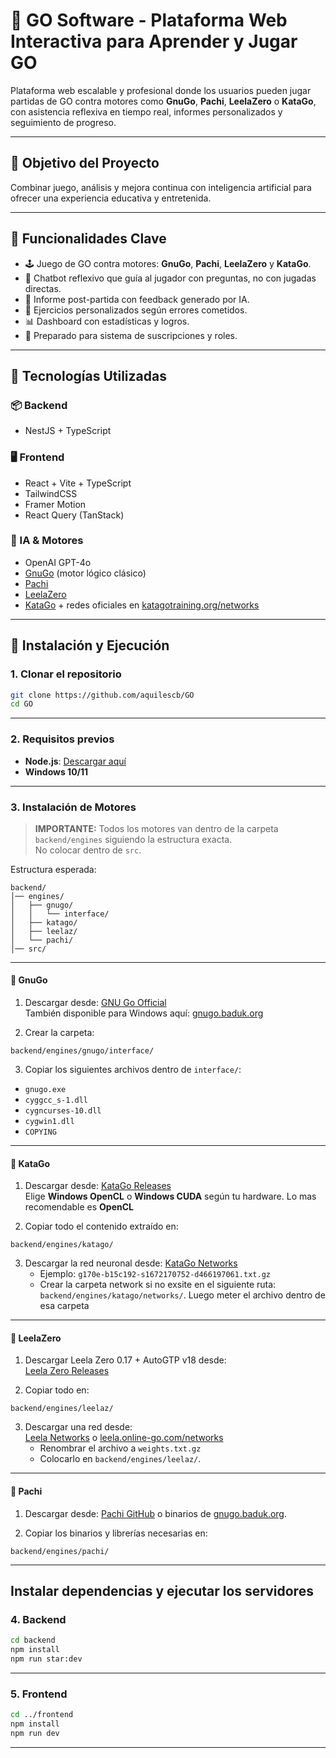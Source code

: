 # 🧠 GO Software - Plataforma Web Interactiva para Aprender y Jugar GO

Plataforma web escalable y profesional donde los usuarios pueden jugar partidas de GO contra motores como **GnuGo**, **Pachi**, **LeelaZero** o **KataGo**, con asistencia reflexiva en tiempo real, informes personalizados y seguimiento de progreso.

---

## 🎯 Objetivo del Proyecto
Combinar juego, análisis y mejora continua con inteligencia artificial para ofrecer una experiencia educativa y entretenida.

---

## 🧱 Funcionalidades Clave
- 🕹 Juego de GO contra motores: **GnuGo**, **Pachi**, **LeelaZero** y **KataGo**.
- 🤖 Chatbot reflexivo que guía al jugador con preguntas, no con jugadas directas.
- 📑 Informe post-partida con feedback generado por IA.
- 🧠 Ejercicios personalizados según errores cometidos.
- 📊 Dashboard con estadísticas y logros.
- 🎯 Preparado para sistema de suscripciones y roles.

---

## 🧪 Tecnologías Utilizadas
### 📦 Backend
- NestJS + TypeScript

### 🖥 Frontend
- React + Vite + TypeScript
- TailwindCSS
- Framer Motion
- React Query (TanStack)

### 🤖 IA & Motores
- OpenAI GPT-4o
- [GnuGo](https://www.gnu.org/software/gnugo/download.html) (motor lógico clásico)
- [Pachi](https://github.com/pasky/pachi)
- [LeelaZero](https://github.com/leela-zero/leela-zero/releases)
- [KataGo](https://github.com/lightvector/KataGo/releases) + redes oficiales en [katagotraining.org/networks](https://katagotraining.org/networks/)

---

## 🚀 Instalación y Ejecución

### 1. Clonar el repositorio
```bash
git clone https://github.com/aquilescb/GO
cd GO
```

---

### 2. Requisitos previos
- **Node.js**: [Descargar aquí](https://nodejs.org/es)  
- **Windows 10/11** 
---

### 3. Instalación de Motores

> **IMPORTANTE:** Todos los motores van dentro de la carpeta `backend/engines` siguiendo la estructura exacta.  
> No colocar dentro de `src`.

Estructura esperada:
```
backend/
│── engines/
│   ├── gnugo/
│   │   └── interface/
│   ├── katago/
│   ├── leelaz/
│   └── pachi/
│── src/
```

---

#### 🔹 GnuGo
1. Descargar desde: [GNU Go Official](https://www.gnu.org/software/gnugo/download.html)  
   También disponible para Windows aquí: [gnugo.baduk.org](https://gnugo.baduk.org/)  

2. Crear la carpeta:
```
backend/engines/gnugo/interface/
```

3. Copiar los siguientes archivos dentro de `interface/`:
- `gnugo.exe`
- `cyggcc_s-1.dll`
- `cygncurses-10.dll`
- `cygwin1.dll`
- `COPYING`

---

#### 🔹 KataGo
1. Descargar desde: [KataGo Releases](https://github.com/lightvector/KataGo/releases)  
   Elige **Windows OpenCL** o **Windows CUDA** según tu hardware. Lo mas recomendable es **OpenCL**

2. Copiar todo el contenido extraído en:
```
backend/engines/katago/
```

3. Descargar la red neuronal desde: [KataGo Networks](https://katagotraining.org/networks/)  
   - Ejemplo: `g170e-b15c192-s1672170752-d466197061.txt.gz`  
   - Crear la carpeta network si no exsite en el siguiente ruta: `backend/engines/katago/networks/`. Luego meter el archivo dentro de esa carpeta

---

#### 🔹 LeelaZero
1. Descargar Leela Zero 0.17 + AutoGTP v18 desde:  
   [Leela Zero Releases](https://github.com/leela-zero/leela-zero/releases)

2. Copiar todo en:
```
backend/engines/leelaz/
```

3. Descargar una red desde:  
   [Leela Networks](https://zero.sjeng.org/networks) o [leela.online-go.com/networks](https://leela.online-go.com/networks/?C=M&O=D)  
   - Renombrar el archivo a `weights.txt.gz`  
   - Colocarlo en `backend/engines/leelaz/`.

---

#### 🔹 Pachi
1. Descargar desde: [Pachi GitHub](https://github.com/pasky/pachi) o binarios de [gnugo.baduk.org](https://gnugo.baduk.org/).

2. Copiar los binarios y librerías necesarias en:
```
backend/engines/pachi/
```

---
## Instalar dependencias y ejecutar los servidores

### 4. Backend
```bash
cd backend
npm install
npm run star:dev
```

---

### 5. Frontend
```bash
cd ../frontend
npm install
npm run dev
```

---
